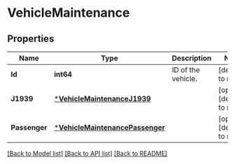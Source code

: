 # VehicleMaintenance

## Properties
Name | Type | Description | Notes
------------ | ------------- | ------------- | -------------
**Id** | **int64** | ID of the vehicle. | [default to null]
**J1939** | [***VehicleMaintenanceJ1939**](VehicleMaintenance_j1939.md) |  | [optional] [default to null]
**Passenger** | [***VehicleMaintenancePassenger**](VehicleMaintenance_passenger.md) |  | [optional] [default to null]

[[Back to Model list]](../README.md#documentation-for-models) [[Back to API list]](../README.md#documentation-for-api-endpoints) [[Back to README]](../README.md)


